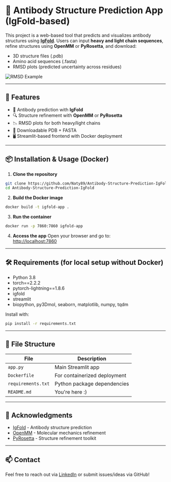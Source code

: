 
# 🧬 Antibody Structure Prediction App (IgFold-based)

This project is a web-based tool that predicts and visualizes antibody structures using [**IgFold**](https://github.com/Graylab/IgFold). Users can input **heavy and light chain sequences**, refine structures using **OpenMM** or **PyRosetta**, and download:
- 3D structure files (.pdb)
- Amino acid sequences (.fasta)
- RMSD plots (predicted uncertainty across residues)

![RMSD Example](example_rmsd.png)

---

## 🚀 Features

- 🧠 Antibody prediction with **IgFold**
- 🔍 Structure refinement with **OpenMM** or **PyRosetta**
- 📉 RMSD plots for both heavy/light chains
- 🧬 Downloadable PDB + FASTA
- 🖥️ Streamlit-based frontend with Docker deployment

---

## 📦 Installation & Usage (Docker)

1. **Clone the repository**
```bash
git clone https://github.com/Naty89/Antibody-Structure-Prediction-IgFold.git
cd Antibody-Structure-Prediction-IgFold
```

2. **Build the Docker image**
```bash
docker build -t igfold-app .
```

3. **Run the container**
```bash
docker run -p 7860:7860 igfold-app
```

4. **Access the app**
Open your browser and go to:  
[http://localhost:7860](http://localhost:7860)

---

## 🛠 Requirements (for local setup without Docker)

- Python 3.8
- torch==2.2.2
- pytorch-lightning==1.8.6
- igfold
- streamlit
- biopython, py3Dmol, seaborn, matplotlib, numpy, tqdm

Install with:
```bash
pip install -r requirements.txt
```

---

## 📂 File Structure

| File             | Description                                     |
|------------------|-------------------------------------------------|
| `app.py`         | Main Streamlit app                              |
| `Dockerfile`     | For containerized deployment                    |
| `requirements.txt` | Python package dependencies                   |
| `README.md`      | You're here :)                                  |

---

## 🧠 Acknowledgments

- [IgFold](https://github.com/Graylab/IgFold) - Antibody structure prediction
- [OpenMM](https://openmm.org/) - Molecular mechanics refinement
- [PyRosetta](http://www.pyrosetta.org/) - Structure refinement toolkit

---

## 📫 Contact

Feel free to reach out via [LinkedIn](https://www.linkedin.com/in/atnatiwos-gebremedhin-397920191/) or submit issues/ideas via GitHub!
